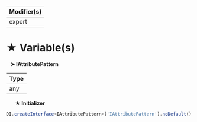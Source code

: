 | Modifier(s)                            |
|----------------------------------------|
| export |

# &#9733; Variable(s)

&nbsp;&nbsp; **&#10148; IAttributePattern**

| Type                        |
|-----------------------------|
| any |

&nbsp;&nbsp;&nbsp;&nbsp;&nbsp; **&#9733; Initializer**

```ts
DI.createInterface<IAttributePattern>('IAttributePattern').noDefault()
```